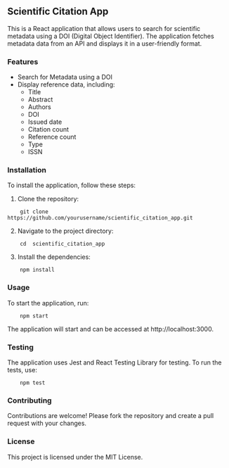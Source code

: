 ## Scientific Citation App

  
This is a React application that allows users to search for scientific metadata using a DOI (Digital Object Identifier). The application fetches metadata data from an API and displays it in a user-friendly format.  
  

### Features
  
- Search for Metadata using a DOI  
- Display reference data, including:  
	- Title  
	- Abstract  
	- Authors  
	- DOI  
	- Issued date  
	- Citation count  
	- Reference count  
	- Type  
	- ISSN  
  

### Installation

  
To install the application, follow these steps:  
  
1. Clone the repository:
```
    git clone  https://github.com/yourusername/scientific_citation_app.git
```
  
2. Navigate to the project directory:
```
    cd  scientific_citation_app
```
  
3. Install the dependencies:
```
	npm install
  ```

### Usage

  
To start the application, run:
```
	npm start
```
  
The application will start and can be accessed at  http://localhost:3000.  
  

### Testing

  
The application uses Jest and React Testing Library for testing. To run the tests, use:
```
	npm test
```
  

### Contributing

  
Contributions are welcome! Please fork the repository and create a pull request with your changes.  
  

### License

  
This project is licensed under the MIT License.